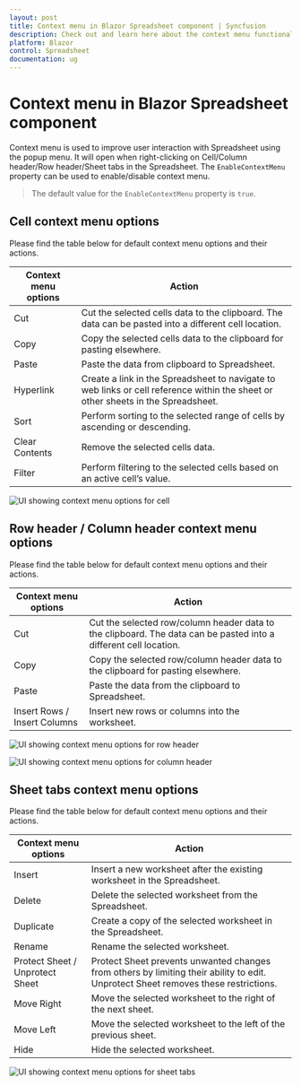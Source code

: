 ```yaml
---
layout: post
title: Context menu in Blazor Spreadsheet component | Syncfusion
description: Check out and learn here about the context menu functionality in the Syncfusion Blazor Spreadsheet component and more.
platform: Blazor
control: Spreadsheet
documentation: ug
---
```


# Context menu in Blazor Spreadsheet component

Context menu is used to improve user interaction with Spreadsheet using the popup menu. It will open when right-clicking on Cell/Column header/Row header/Sheet tabs  in the Spreadsheet. The `EnableContextMenu` property can be used to enable/disable context menu.

> The default value for the `EnableContextMenu` property is `true`.

## Cell context menu options

Please find the table below for default context menu options and their actions.

| Context menu options | Action |
| -- | -- |
| Cut | Cut the selected cells data to the clipboard. The data can be pasted into a different cell location. |
| Copy | Copy the selected cells data to the clipboard for pasting elsewhere. |
| Paste | Paste the data from clipboard to Spreadsheet. |
| Hyperlink | Create a link in the Spreadsheet to navigate to web links or cell reference within the sheet or other sheets in the Spreadsheet. |
| Sort | Perform sorting to the selected range of cells by ascending or descending. |
| Clear Contents | Remove the selected cells data. |
| Filter | Perform filtering to the selected cells based on an active cell’s value. |

![UI showing context menu options for cell](./images/cell-contextmenu.png)

## Row header / Column header context menu options

Please find the table below for default context menu options and their actions.

| Context menu options | Action |
| -- | -- |
| Cut | Cut the selected row/column header data to the clipboard. The data can be pasted into a different cell location. |
| Copy | Copy the selected row/column header data to the clipboard for pasting elsewhere. |
| Paste | Paste the data from the clipboard to Spreadsheet. |
| Insert Rows / Insert Columns | Insert new rows or columns into the worksheet. |

![UI showing context menu options for row header](./images/row-header-contextmenu.png)

![UI showing context menu options for column header](./images/column-header-contextmenu.png)

## Sheet tabs context menu options

Please find the table below for default context menu options and their actions.

| Context menu options | Action |
| -- | -- |
| Insert | Insert a new worksheet after the existing worksheet in the Spreadsheet. |
| Delete | Delete the selected worksheet from the Spreadsheet. |
| Duplicate | Create a copy of the selected worksheet in the Spreadsheet. |
| Rename | Rename the selected worksheet. |
| Protect Sheet / Unprotect Sheet | Protect Sheet prevents unwanted changes from others by limiting their ability to edit. Unprotect Sheet removes these restrictions. |
| Move Right | Move the selected worksheet to the right of the next sheet. |
| Move Left | Move the selected worksheet to the left of the previous sheet. |
| Hide | Hide the selected worksheet. |

![UI showing context menu options for sheet tabs](./images/sheet-tab-contextmenu.png)
